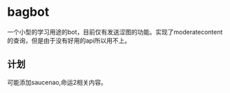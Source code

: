# bagbot

一个小型的学习用途的bot，目前仅有发送涩图的功能。实现了moderatecontent的查询，但是由于没有好用的api所以用不上。

## 计划

可能添加saucenao,命运2相关内容。